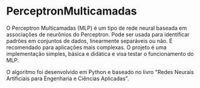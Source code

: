 # PerceptronMulticamadas

O Perceptron Multicamadas (MLP) é um tipo de rede neural baseada em associações de neurônios do Perceptron. Pode ser usada para identificar padrões em conjuntos de dados, linearmente separáveis ou não. É recomendado para aplicações mais complexas.
O projeto é uma implementação simples, básica e didática e visa testar o funcionamento do MLP. 

O algoritmo foi desenvolvido em Python e baseado no livro "Redes Neurais Artificiais para Engenharia e Ciências Aplicadas".
